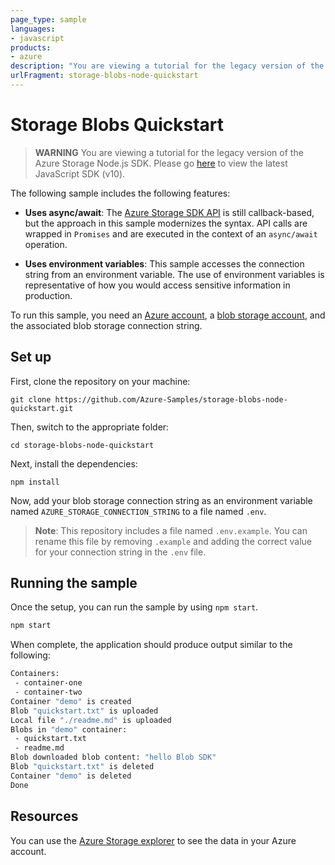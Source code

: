 ```yaml
---
page_type: sample
languages:
- javascript
products:
- azure
description: "You are viewing a tutorial for the legacy version of the Azure Storage Node.js SDK."
urlFragment: storage-blobs-node-quickstart
---
```


# Storage Blobs Quickstart

> **WARNING** 
> You are viewing a tutorial for the legacy version of the Azure Storage Node.js SDK. Please go [here](https://github.com/Azure-Samples/azure-storage-js-v10-quickstart) to view the latest JavaScript SDK (v10).

The following sample includes the following features:

- **Uses async/await**: The [Azure Storage SDK API](https://github.com/Azure/azure-storage-node) is still callback-based, but the approach in this sample modernizes the syntax. API calls are wrapped in `Promises` and are executed in the context of an `async/await` operation.

- **Uses environment variables**: This sample accesses the connection string from an environment variable. The use of environment variables is representative of how you would access sensitive information in production.


To run this sample, you need an [Azure account](https://azure.microsoft.com/free/), a [blob storage account](https://docs.microsoft.com/azure/storage/common/storage-create-storage-account), and the associated blob storage connection string.

## Set up
First, clone the repository on your machine:

    git clone https://github.com/Azure-Samples/storage-blobs-node-quickstart.git

Then, switch to the appropriate folder:

    cd storage-blobs-node-quickstart

Next, install the dependencies:

    npm install

Now, add your blob storage connection string as an environment variable named `AZURE_STORAGE_CONNECTION_STRING` to a file named `.env`.

> **Note**: This repository includes a file named `.env.example`. You can rename this file by removing `.example` and adding the correct value for your connection string in the `.env` file.

## Running the sample

Once the setup, you can run the sample by using `npm start`.

```bash
npm start
```
When complete, the application should produce output similar to the following:

```bash
Containers:
 - container-one
 - container-two
Container "demo" is created
Blob "quickstart.txt" is uploaded
Local file "./readme.md" is uploaded
Blobs in "demo" container:
 - quickstart.txt
 - readme.md
Blob downloaded blob content: "hello Blob SDK"
Blob "quickstart.txt" is deleted
Container "demo" is deleted
Done
```

## Resources

You can use the [Azure Storage explorer](https://azure.microsoft.com/features/storage-explorer/) to see the data in your Azure account.
